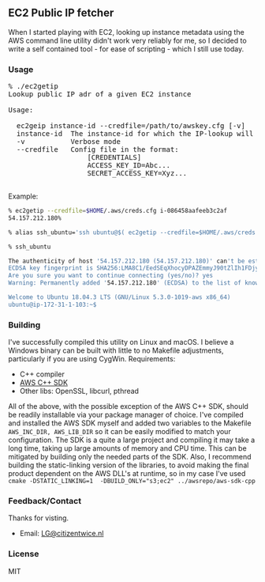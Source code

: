 ## EC2 Public IP fetcher

When I started playing with EC2, looking up instance metadata using the AWS command line utility didn't work very reliably for me, so I decided to write a self contained tool - for ease of scripting - which I still use today.

### Usage
<pre>
% ./ec2getip           
Lookup public IP adr of a given EC2 instance

Usage:

  ec2geip instance-id --credfile=/path/to/awskey.cfg [-v]
  instance-id  The instance-id for which the IP-lookup will be attempted
  -v           Verbose mode
  --credfile   Config file in the format:
                   [CREDENTIALS]
                   ACCESS_KEY_ID=Abc...
                   SECRET_ACCESS_KEY=Xyz...

</pre>

Example:

```bash
% ec2getip --credfile=$HOME/.aws/creds.cfg i-086458aafeeb3c2af 
54.157.212.180%                                                                                                                                                                               

% alias ssh_ubuntu='ssh ubuntu@$( ec2getip --credfile=$HOME/.aws/creds.cfg i-086458aafeeb3c2af  )  -i $HOME/.ssh/id_ec2.txt '

% ssh_ubuntu

The authenticity of host '54.157.212.180 (54.157.212.180)' can't be established.
ECDSA key fingerprint is SHA256:LMA8C1/EedSEqXhocyDPAZEmmyJ90tZlIh1FDjy3wow.
Are you sure you want to continue connecting (yes/no)? yes
Warning: Permanently added '54.157.212.180' (ECDSA) to the list of known hosts.

Welcome to Ubuntu 18.04.3 LTS (GNU/Linux 5.3.0-1019-aws x86_64)
ubuntu@ip-172-31-1-103:~$ 
```

### Building
I've successfully compiled this utility on Linux and macOS. I believe a Windows binary can be built with little to no Makefile adjustments, particularly if you are using CygWin.
Requirements:
* C++ compiler
* [AWS C++ SDK](https://www.google.com/search?q=AWS+C%2B%2B+SDK)
* Other libs: OpenSSL, libcurl, pthread

All of the above, with the possible exception of the AWS C++ SDK, should be readily installable via your package manager of choice.
I've compiled and installed the AWS SDK myself and added two variables to the Makefile `AWS_INC_DIR, AWS_LIB_DIR` so it can be easily modified to match your configuration. 
The SDK is a quite a large project and compiling it may take a long time, taking up large amounts of memory and CPU time. This can be mitigated by building only the needed parts of the SDK. Also, I recommend building the static-linking version of the libraries, to avoid making the final product dependent on the AWS DLL's at runtime, so in my case I've used `cmake -DSTATIC_LINKING=1  -DBUILD_ONLY="s3;ec2" ../awsrepo/aws-sdk-cpp`

### Feedback/Contact
Thanks for visting.
* Email: [LG@citizentwice.nl](mailto:LG@citizentwice.nl)

### License
MIT

